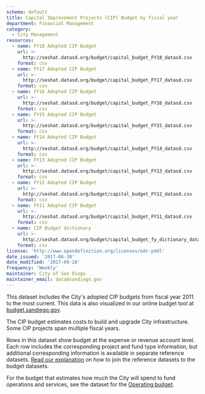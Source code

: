 ```yaml
---
schema: default
title: Capital Improvement Projects (CIP) Budget by fiscal year
department: Financial Management
category:
  - City Management
resources:
  - name: FY18 Adopted CIP Budget
    url: >-
      http://seshat.datasd.org/budget/capital_budget_FY18_datasd.csv
    format: csv
  - name: FY17 Adopted CIP Budget
    url: >-
      http://seshat.datasd.org/budget/capital_budget_FY17_datasd.csv
    format: csv
  - name: FY16 Adopted CIP Budget
    url: >-
      http://seshat.datasd.org/budget/capital_budget_FY16_datasd.csv
    format: csv
  - name: FY15 Adopted CIP Budget
    url: >-
      http://seshat.datasd.org/budget/capital_budget_FY15_datasd.csv
    format: csv
  - name: FY14 Adopted CIP Budget
    url: >-
      http://seshat.datasd.org/budget/capital_budget_FY14_datasd.csv
    format: csv
  - name: FY13 Adopted CIP Budget
    url: >-
      http://seshat.datasd.org/budget/capital_budget_FY13_datasd.csv
    format: csv
  - name: FY12 Adopted CIP Budget
    url: >-
      http://seshat.datasd.org/budget/capital_budget_FY12_datasd.csv
    format: csv
  - name: FY11 Adopted CIP Budget
    url: >-
      http://seshat.datasd.org/budget/capital_budget_FY11_datasd.csv
    format: csv
  - name: CIP Budget dictionary
    url: >-
      http://seshat.datasd.org/budget/capital_budget_fy_dictionary_datasd.csv
    format: csv
license: 'http://www.opendefinition.org/licenses/odc-pddl'
date_issued: '2017-06-30'
date_modified: '2017-09-28'
frequency: 'Weekly'
maintainer: City of San Diego
maintainer_email: data@sandiego.gov
---
```

This dataset includes the City's adopted CIP budgets from fiscal year 2011 to the most current. This data is also visualized in our online budget tool at [budget.sandiego.gov](https://budget.sandiego.gov/transparency#/).
<!--more-->

The CIP budget estimates costs to build and upgrade City infrastructure. Some CIP projects span multiple fiscal years.

Rows in this dataset show budget at the expense or revenue account level. Each row includes the corresponding project and fund type information, but additional corresponding information is available in separate reference datasets. [Read our explanation](/budget-topic/) on how to join the reference datasets to the budget datasets.

For the budget that estimates how much the City will spend to fund operations and services, see the dataset for the [Operating budget](/datasets/operating-budget/).